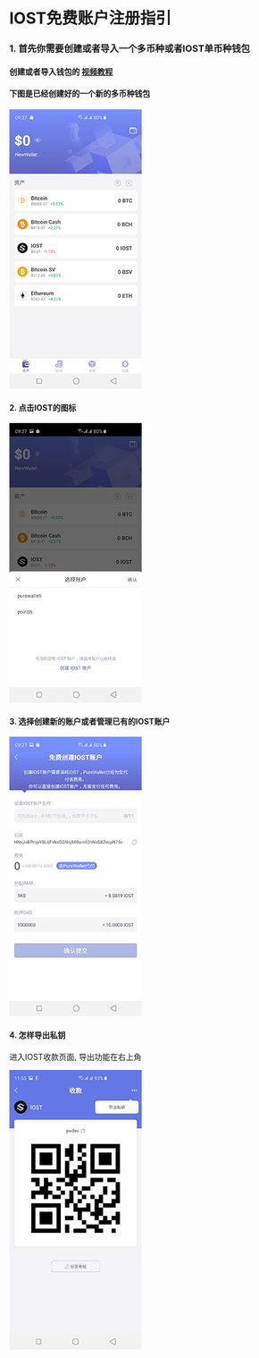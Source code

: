# IOST免费账户注册指引

### 1. 首先你需要创建或者导入一个多币种或者IOST单币种钱包

#### 创建或者导入钱包的 [视频教程](https://v.qq.com/x/page/n0879innevz.html)

#### 下图是已经创建好的一个新的多币种钱包

![account-1](./account-1.jpeg)

#### 2. 点击IOST的图标

![account-2](./account-2.jpeg)

#### 3. 选择创建新的账户或者管理已有的IOST账户

![account-3](./account-3.jpeg)

#### 4. 怎样导出私钥

进入IOST收款页面, 导出功能在右上角

![account-4](./account-4.jpeg)
